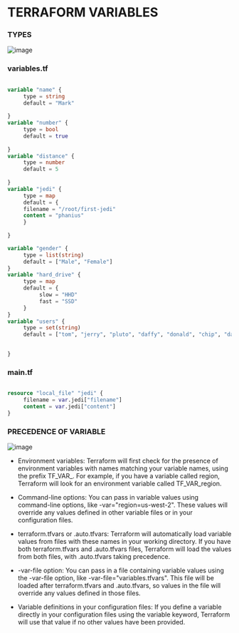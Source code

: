 # TERRAFORM VARIABLES

### TYPES

![image](https://user-images.githubusercontent.com/39403552/224646133-bdc4ea07-99ac-4482-b941-06701cf99576.png)

### variables.tf

```tf

variable "name" {
     type = string
     default = "Mark"
  
}
variable "number" {
     type = bool
     default = true
  
}
variable "distance" {
     type = number
     default = 5
  
}
variable "jedi" {
     type = map
     default = {
     filename = "/root/first-jedi"
     content = "phanius"
     }
  
}

variable "gender" {
     type = list(string)
     default = ["Male", "Female"]
}
variable "hard_drive" {
     type = map
     default = {
          slow = "HHD"
          fast = "SSD"
     }
}
variable "users" {
     type = set(string)
     default = ["tom", "jerry", "pluto", "daffy", "donald", "chip", "dale"]

  
}
```
  
### main.tf

```tf

resource "local_file" "jedi" {
     filename = var.jedi["filename"]
     content = var.jedi["content"]
}


```

### PRECEDENCE OF VARIABLE

![image](https://user-images.githubusercontent.com/39403552/224663799-80c967d0-9228-4452-b341-ee1c7597c775.png)


- Environment variables: Terraform will first check for the presence of environment variables with names matching your variable names, using the prefix TF_VAR_. For example, if you have a variable called region, Terraform will look for an environment variable called TF_VAR_region.

- Command-line options: You can pass in variable values using command-line options, like -var="region=us-west-2". These values will override any values defined in other variable files or in your configuration files.

- terraform.tfvars or .auto.tfvars: Terraform will automatically load variable values from files with these names in your working directory. If you have both terraform.tfvars and .auto.tfvars files, Terraform will load the values from both files, with .auto.tfvars taking precedence.

- -var-file option: You can pass in a file containing variable values using the -var-file option, like -var-file="variables.tfvars". This file will be loaded after terraform.tfvars and .auto.tfvars, so values in the file will override any values defined in those files.

- Variable definitions in your configuration files: If you define a variable directly in your configuration files using the variable keyword, Terraform will use that value if no other values have been provided.
